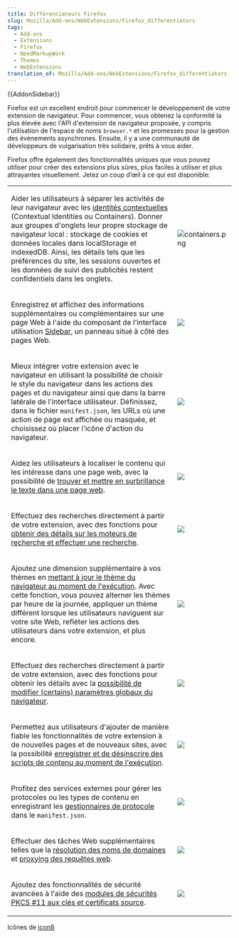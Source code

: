 ```yaml
---
title: Différenciateurs Firefox
slug: Mozilla/Add-ons/WebExtensions/Firefox_differentiators
tags:
  - Add-ons
  - Extensions
  - Firefox
  - NeedMarkupWork
  - Themes
  - WebExtensions
translation_of: Mozilla/Add-ons/WebExtensions/Firefox_differentiators
---
```

{{AddonSidebar}}

Firefox est un excellent endroit pour commencer le développement de votre extension de navigateur. Pour commencer, vous obtenez la conformité la plus élevée avec l'API d'extension de navigateur proposée, y compris l'utilisation de l'espace de noms `browser.*` et les promesses pour la gestion des événements asynchrones. Ensuite, il y a une communauté de développeurs de vulgarisation très solidaire, prêts à vous aider.

Firefox offre également des fonctionnalités uniques que vous pouvez utiliser pour créer des extensions plus sûres, plus faciles à utiliser et plus attrayantes visuellement. Jetez un coup d’œil à ce qui est disponible:

<table>
  <tbody>
    <tr>
      <td>
        <p>
          Aider les utilisateurs à séparer les activités de leur navigateur avec
          les
          <a href="/fr/Add-ons/WebExtensions/API/contextualIdentities"
            >identités contextuelles</a
          >
          (Contextual Identities ou Containers). Donner aux groupes d'onglets
          leur propre stockage de navigateur local : stockage de cookies et
          données locales dans localStorage et indexedDB. Ainsi, les détails
          tels que les préférences du site, les sessions ouvertes et les données
          de suivi des publicités restent confidentiels dans les onglets.
        </p>
      </td>
      <td><img alt="containers.png" /></td>
    </tr>
    <tr>
      <td>
        <p>
          Enregistrez et affichez des informations supplémentaires ou
          complémentaires sur une page Web à l'aide du composant de l'interface
          utilisation
          <a href="/fr/Add-ons/WebExtensions/user_interface/Sidebars">Sidebar</a
          >, un panneau situé à côté des pages Web.
        </p>
      </td>
      <td><img src="sidebar.png" /></td>
    </tr>
    <tr>
      <td>
        <p>
          Mieux intégrer votre extension avec le navigateur en utilisant la
          possibilité de choisir le style du navigateur dans les actions des
          pages et du navigateur ainsi que dans la barre latérale de l'interface
          utilisateur. Définissez, dans le fichier <code>manifest.json</code>,
          les URLs où une action de page est affichée ou masquée, et choisissez
          où placer l'icône d'action du navigateur.
        </p>
      </td>
      <td><img src="icon_placement.png" /></td>
    </tr>
    <tr>
      <td>
        <p>
          Aidez les utilisateurs à localiser le contenu qui les intéresse dans
          une page web, avec la possibilité de
          <a href="/fr/Add-ons/WebExtensions/API/find"
            >trouver et mettre en surbrillance le texte dans une page web</a
          >.
        </p>
      </td>
      <td><img src="find.png" /></td>
    </tr>
    <tr>
      <td>
        <p>
          Effectuez des recherches directement à partir de votre extension, avec
          des fonctions pour
          <a href="/fr/Add-ons/WebExtensions/API/search"
            >obtenir des détails sur les moteurs de recherche et effectuer une
            recherche</a
          >.
        </p>
      </td>
      <td><img src="search_extension.png" /></td>
    </tr>
    <tr>
      <td>
        <p>
          Ajoutez une dimension supplémentaire à vos thèmes en
          <a href="/fr/Add-ons/WebExtensions/API/theme"
            >mettant à jour le thème du navigateur au moment de l'exécution</a
          >. Avec cette fonction, vous pouvez alterner les thèmes par heure de
          la journée, appliquer un thème différent lorsque les utilisateurs
          naviguent sur votre site Web, refléter les actions des utilisateurs
          dans votre extension, et plus encore.
        </p>
      </td>
      <td><img src="dynamic_theme.png" /></td>
    </tr>
    <tr>
      <td>
        <p>
          Effectuez des recherches directement à partir de votre extension, avec
          des fonctions pour obtenir les détails avec la <a
            href="/fr/Add-ons/WebExtensions/API/browserSettings"
            >possibilité de modifier (certains) paramètres globaux du
            navigateur</a
          >.
        </p>
      </td>
      <td><img src="extension_controlling_settings.png" /></td>
    </tr>
    <tr>
      <td>
        <p>
          Permettez aux utilisateurs d'ajouter de manière fiable les
          fonctionnalités de votre extension à de nouvelles pages et de nouveaux
          sites, avec la possibilité <a
            href="/fr/Add-ons/WebExtensions/API/contentScripts"
            >enregistrer et de désinscrire des scripts de contenu au moment de
            l'exécution</a
          >.
        </p>
      </td>
      <td><img src="script_inject.png" /></td>
    </tr>
    <tr>
      <td>
        <p>
          Profitez des services externes pour gérer les protocoles ou les types
          de contenu en enregistrant les <a
            href="/fr/Add-ons/WebExtensions/manifest.json/protocol_handlers"
            >gestionnaires de protocole</a
          >
          dans le <code>manifest.json</code>.
        </p>
      </td>
      <td><img src="protocol.png" /></td>
    </tr>
    <tr>
      <td>
        <p>
          Effectuer des tâches Web supplémentaires telles que la
          <a href="/fr/Add-ons/WebExtensions/API/dns"
            >résolution des noms de domaines </a
          >et
          <a href="/fr/Add-ons/WebExtensions/API/proxy"
            >proxying des requêtes web</a
          >.
        </p>
      </td>
      <td><img src="proxy_settings.png" /></td>
    </tr>
    <tr>
      <td>
        <p>
          Ajoutez des fonctionnalités de sécurité avancées à l'aide des
          <a href="/fr/Add-ons/WebExtensions/API/pkcs11"
            >modules de sécurités PKCS #11 aux clés et certificats source</a
          >.
        </p>
      </td>
      <td><img src="certificate_key.png" /></td>
    </tr>
  </tbody>
</table>

Icônes de [icon8](https://www.icons8.com)
